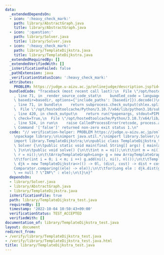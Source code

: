```yaml
---
data:
  _extendedDependsOn:
  - icon: ':heavy_check_mark:'
    path: library/AbstractGraph.java
    title: library/AbstractGraph.java
  - icon: ':question:'
    path: library/Solver.java
    title: library/Solver.java
  - icon: ':heavy_check_mark:'
    path: library/TemplateDijkstra.java
    title: library/TemplateDijkstra.java
  _extendedRequiredBy: []
  _extendedVerifiedWith: []
  _isVerificationFailed: false
  _pathExtension: java
  _verificationStatusIcon: ':heavy_check_mark:'
  attributes:
    PROBLEM: https://judge.u-aizu.ac.jp/onlinejudge/description.jsp?id=GRL_1_A
  bundledCode: "Traceback (most recent call last):\n  File \"/opt/hostedtoolcache/Python/3.10.7/x64/lib/python3.10/site-packages/onlinejudge_verify/documentation/build.py\"\
    , line 71, in _render_source_code_stat\n    bundled_code = language.bundle(stat.path,\
    \ basedir=basedir, options={'include_paths': [basedir]}).decode()\n  File \"/opt/hostedtoolcache/Python/3.10.7/x64/lib/python3.10/site-packages/onlinejudge_verify/languages/user_defined.py\"\
    , line 71, in bundle\n    return subprocess.check_output(shlex.split(command))\n\
    \  File \"/opt/hostedtoolcache/Python/3.10.7/x64/lib/python3.10/subprocess.py\"\
    , line 420, in check_output\n    return run(*popenargs, stdout=PIPE, timeout=timeout,\
    \ check=True,\n  File \"/opt/hostedtoolcache/Python/3.10.7/x64/lib/python3.10/subprocess.py\"\
    , line 524, in run\n    raise CalledProcessError(retcode, process.args,\nsubprocess.CalledProcessError:\
    \ Command '['false']' returned non-zero exit status 1.\n"
  code: "// verification-helper: PROBLEM https://judge.u-aizu.ac.jp/onlinejudge/description.jsp?id=GRL_1_A\n\
    \npackage library;\n\nimport java.util.*;\nimport library.Solver;\nimport library.AbstractGraph;\n\
    import library.TemplateDijkstra;\n\npublic class TemplateDijkstra_test extends\
    \ Solver {\n\tpublic static void main(final String[] args) { main(args, new TemplateDijkstra_test());\
    \ }\n\n\tpublic void solve() {\n\t\tint n = ni();\n\t\tint m = ni();\n\t\tint\
    \ r = ni();\n\t\tArrayTemplateGraph<Long> g = new ArrayTemplateGraph<>(n, true);\n\
    \t\tfor(int i = 0; i < m; i ++) g.add(ni(), ni(), nl());\n\t\tTemplateDijkstra<Long>\
    \ djk = new TemplateDijkstra<>(() -> 0l, (dist, cost) -> dist + cost,\n\t\t\t\
    Comparator.comparing((ele) -> ele));\n\t\tfor(Long ele : djk.dist(g, r)) prtln(ele\
    \ == null ? \"INF\" : ele);\n\t}\n}"
  dependsOn:
  - library/Solver.java
  - library/AbstractGraph.java
  - library/TemplateDijkstra.java
  isVerificationFile: true
  path: library/TemplateDijkstra_test.java
  requiredBy: []
  timestamp: '2022-10-04 10:50:43+09:00'
  verificationStatus: TEST_ACCEPTED
  verifiedWith: []
documentation_of: library/TemplateDijkstra_test.java
layout: document
redirect_from:
- /verify/library/TemplateDijkstra_test.java
- /verify/library/TemplateDijkstra_test.java.html
title: library/TemplateDijkstra_test.java
---
```

